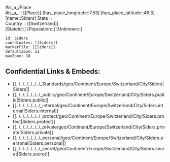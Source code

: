 ﻿---
location: [46.3,7.53] 
mapzoom: [7,12] 
mapmarker: city 
type: City
tags:
- geo/City


SpocWebEntityId: 34242
isDeleted: false
confidential: public

---
#is_a_/Place  
#is_a_ :: [[Place]] 
[has_place_longitude::7.53] 
[has_place_latitude::46.3] 
[name::Siders] 
State ::  
Country :: [[Switzerland]]  
[StateId::] 
[Population::] 
[Unknown::] 


```leaflet
id: Siders
coordinates: [[Siders]] 
markerFile: [[Siders]] 
defaultZoom: 11 
maxZoom: 18
```


## Confidential Links & Embeds: 
- [[../../../../../../_Standards/geo/Continent/Europe/Switzerland/City/Siders|Siders]] 
- [[../../../../../../_public/geo/Continent/Europe/Switzerland/City/Siders.public|Siders.public]] 
- [[../../../../../../_internal/geo/Continent/Europe/Switzerland/City/Siders.internal|Siders.internal]] 
- [[../../../../../../_protect/geo/Continent/Europe/Switzerland/City/Siders.protect|Siders.protect]] 
- [[../../../../../../_private/geo/Continent/Europe/Switzerland/City/Siders.private|Siders.private]] 
- [[../../../../../../_personal/geo/Continent/Europe/Switzerland/City/Siders.personal|Siders.personal]] 
- [[../../../../../../_secret/geo/Continent/Europe/Switzerland/City/Siders.secret|Siders.secret]] 
